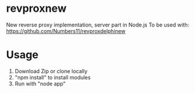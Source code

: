 revproxnew
==========

New reverse proxy implementation, server part in Node.js
To be used with: https://github.com/Numbers11/revproxdelphinew

Usage
==========
1. Download Zip or clone locally
2. "npm install" to install modules
3. Run with "node app"
